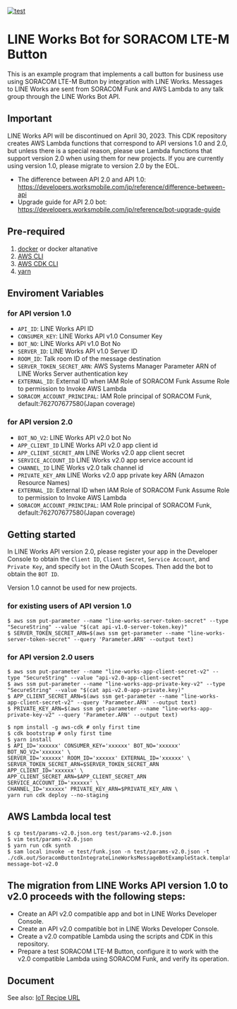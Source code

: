 [![test](https://github.com/soracom-labs/soracom-button-integrate-line-works-message-bot-example/workflows/test/badge.svg)](https://github.com/soracom-labs/soracom-button-integrate-line-works-message-bot-example/actions/workflows/test.yml)

# LINE Works Bot for SORACOM LTE-M Button

This is an example program that implements a call button for business use using SORACOM LTE-M Button by integration with LINE Works.
Messages to LINE Works are sent from SORACOM Funk and AWS Lambda to any talk group through the LINE Works Bot API.

## Important
LINE Works API will be discontinued on April 30, 2023. This CDK repository creates AWS Lambda functions that correspond to API versions 1.0 and 2.0, but unless there is a special reason, please use Lambda functions that support version 2.0 when using them for new projects. If you are currently using version 1.0, please migrate to version 2.0 by the EOL.

- The difference between API 2.0 and API 1.0: https://developers.worksmobile.com/jp/reference/difference-between-api
- Upgrade guide for API 2.0 bot: https://developers.worksmobile.com/jp/reference/bot-upgrade-guide

## Pre-required
1. [docker](https://www.docker.com/) or docker altanative
2. [AWS CLI](https://docs.aws.amazon.com/ja_jp/cli/latest/userguide/cli-chap-welcome.html)
3. [AWS CDK CLI](https://docs.aws.amazon.com/cdk/v2/guide/cli.html)
4. [yarn](https://classic.yarnpkg.com/lang/en/)

## Enviroment Variables
### for API version 1.0
- `API_ID`: LINE Works API ID
- `CONSUMER_KEY`: LINE Works API v1.0 Consumer Key
- `BOT_NO`: LINE Works API v1.0 Bot No
- `SERVER_ID`: LINE Works API v1.0 Server ID
- `ROOM_ID`: Talk room ID of the message destination
- `SERVER_TOKEN_SECRET_ARN`: AWS Systems Manager Parameter ARN of LINE Works Server authentication key
- `EXTERNAL_ID`: External ID when IAM Role of SORACOM Funk Assume Role to permission to Invoke AWS Lambda
- `SORACOM_ACCOUNT_PRINCIPAL`: IAM Role principal of SORACOM Funk, default:762707677580(Japan coverage)

### for API version 2.0
- `BOT_NO_V2`: LINE Works API v2.0 bot No
- `APP_CLIENT_ID` LINE Works API v2.0 app client id
- `APP_CLIENT_SECRET_ARN` LINE Works v2.0 app client secret
- `SERVICE_ACCOUNT_ID` LINE Works v2.0 app service account id
- `CHANNEL_ID` LINE Works v2.0 talk channel id
- `PRIVATE_KEY_ARN` LINE Works v2.0 app private key ARN (Amazon Resource Names)
- `EXTERNAL_ID`: External ID when IAM Role of SORACOM Funk Assume Role to permission to Invoke AWS Lambda
- `SORACOM_ACCOUNT_PRINCIPAL`: IAM Role principal of SORACOM Funk, default:762707677580(Japan coverage)

## Getting started
In LINE Works API version 2.0, please register your app in the Developer Console to obtain the `Client ID`, `Client Secret`, `Service Account`, and `Private Key`, and specify `bot` in the OAuth Scopes. Then add the bot to obtain the `BOT ID`.

Version 1.0 cannot be used for new projects.

### for existing users of API version 1.0
```shell
$ aws ssm put-parameter --name "line-works-server-token-secret" --type "SecureString" --value "$(cat api-v1.0-server-token.key)" 
$ SERVER_TOKEN_SECRET_ARN=$(aws ssm get-parameter --name "line-works-server-token-secret" --query 'Parameter.ARN' --output text)
```

### for API version 2.0 users
```shell
$ aws ssm put-parameter --name "line-works-app-client-secret-v2" --type "SecureString" --value "api-v2.0-app-client-secret"
$ aws ssm put-parameter --name "line-works-app-private-key-v2" --type "SecureString" --value "$(cat api-v2.0-app-private.key)"
$ APP_CLIENT_SECRET_ARN=$(aws ssm get-parameter --name "line-works-app-client-secret-v2" --query 'Parameter.ARN' --output text)
$ PRIVATE_KEY_ARN=$(aws ssm get-parameter --name "line-works-app-private-key-v2" --query 'Parameter.ARN' --output text)
```

```shell
$ npm install -g aws-cdk # only first time
$ cdk bootstrap # only first time
$ yarn install
$ API_ID='xxxxxx' CONSUMER_KEY='xxxxxx' BOT_NO='xxxxxx' BOT_NO_V2='xxxxxx' \
SERVER_ID='xxxxxx' ROOM_ID='xxxxxx' EXTERNAL_ID='xxxxxx' \
SERVER_TOKEN_SECRET_ARN=$SERVER_TOKEN_SECRET_ARN APP_CLIENT_ID='xxxxxx' \
APP_CLIENT_SECRET_ARN=$APP_CLIENT_SECRET_ARN SERVICE_ACCOUNT_ID='xxxxxx' \
CHANNEL_ID='xxxxxx' PRIVATE_KEY_ARN=$PRIVATE_KEY_ARN \
yarn run cdk deploy --no-staging
```

## AWS Lambda local test
```
$ cp test/params-v2.0.json.org test/params-v2.0.json
$ vim test/params-v2.0.json
$ yarn run cdk synth
$ sam local invoke -e test/funk.json -n test/params-v2.0.json -t ./cdk.out/SoracomButtonIntegrateLineWorksMessageBotExampleStack.template.json message-bot-v2.0
```

## The migration from LINE Works API version 1.0 to v2.0 proceeds with the following steps:

- Create an API v2.0 compatible app and bot in LINE Works Developer Console.
- Create an API v2.0 compatible bot in LINE Works Developer Console.
- Create a v2.0 compatible Lambda using the scripts and CDK in this repository.
- Prepare a test SORACOM LTE-M Button, configure it to work with the v2.0 compatible Lambda using SORACOM Funk, and verify its operation.

## Document
See also: [IoT Recipe URL](https://soracom.jp/recipes_index/14133/)
